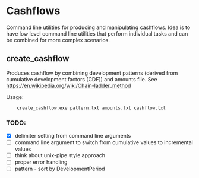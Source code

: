 # Cashflows

Command line utilities for producing and manipulating cashflows. Idea is to have low level command line utilities that perform individual tasks and can be combined for more complex scenarios. 

## create_cashflow

Produces cashflow by combining development patterns (derived from cumulative development factors (CDF)) and amounts file.
See https://en.wikipedia.org/wiki/Chain-ladder_method

Usage:

```
    create_cashflow.exe pattern.txt amounts.txt cashflow.txt
```

### TODO:
 - [x] delimiter setting from command line arguments
 - [ ] command line argument to switch from cumulative values to incremental values
 - [ ] think about unix-pipe style approach
 - [ ] proper error handling
 - [ ] pattern - sort by DevelopmentPeriod

